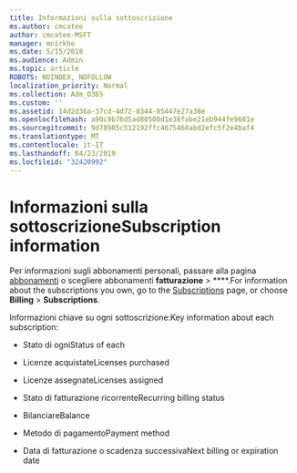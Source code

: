 ```yaml
---
title: Informazioni sulla sottoscrizione
ms.author: cmcatee
author: cmcatee-MSFT
manager: mnirkhe
ms.date: 5/15/2018
ms.audience: Admin
ms.topic: article
ROBOTS: NOINDEX, NOFOLLOW
localization_priority: Normal
ms.collection: Adm_O365
ms.custom: ''
ms.assetid: 14d2d36a-37cd-4d72-8344-85447e27a38e
ms.openlocfilehash: a90c9b76d5ad80508d1e38fabe21eb944fe9681e
ms.sourcegitcommit: 9d78905c512192ffc4675468abd2efc5f2e4baf4
ms.translationtype: MT
ms.contentlocale: it-IT
ms.lasthandoff: 04/23/2019
ms.locfileid: "32420992"
---
```

# <a name="subscription-information"></a><span data-ttu-id="fb228-102">Informazioni sulla sottoscrizione</span><span class="sxs-lookup"><span data-stu-id="fb228-102">Subscription information</span></span>

<span data-ttu-id="fb228-103">Per informazioni sugli abbonamenti personali, passare alla pagina [abbonamenti](https://go.microsoft.com/fwlink/p/?linkid=842054) o scegliere abbonamenti **fatturazione** \> \*\*\*\*.</span><span class="sxs-lookup"><span data-stu-id="fb228-103">For information about the subscriptions you own, go to the [Subscriptions](https://go.microsoft.com/fwlink/p/?linkid=842054) page, or choose **Billing** \> **Subscriptions**.</span></span>
  
<span data-ttu-id="fb228-104">Informazioni chiave su ogni sottoscrizione:</span><span class="sxs-lookup"><span data-stu-id="fb228-104">Key information about each subscription:</span></span>
  
- <span data-ttu-id="fb228-105">Stato di ogni</span><span class="sxs-lookup"><span data-stu-id="fb228-105">Status of each</span></span>
    
- <span data-ttu-id="fb228-106">Licenze acquistate</span><span class="sxs-lookup"><span data-stu-id="fb228-106">Licenses purchased</span></span>
    
- <span data-ttu-id="fb228-107">Licenze assegnate</span><span class="sxs-lookup"><span data-stu-id="fb228-107">Licenses assigned</span></span>
    
- <span data-ttu-id="fb228-108">Stato di fatturazione ricorrente</span><span class="sxs-lookup"><span data-stu-id="fb228-108">Recurring billing status</span></span>
    
- <span data-ttu-id="fb228-109">Bilanciare</span><span class="sxs-lookup"><span data-stu-id="fb228-109">Balance</span></span>
    
- <span data-ttu-id="fb228-110">Metodo di pagamento</span><span class="sxs-lookup"><span data-stu-id="fb228-110">Payment method</span></span>
    
- <span data-ttu-id="fb228-111">Data di fatturazione o scadenza successiva</span><span class="sxs-lookup"><span data-stu-id="fb228-111">Next billing or expiration date</span></span>
    

